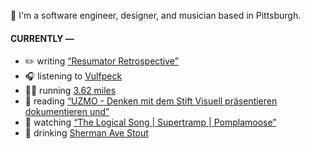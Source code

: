 👋 I'm a software engineer, designer, and musician based in Pittsburgh.

#### CURRENTLY —

* ✏️ writing [“Resumator Retrospective”](https://amoscato.com/journal/resumator-retrospective/)
* 🎧 listening to [Vulfpeck](https://www.last.fm/music/Vulfpeck/_/Animal+Spirits)
* 🏃‍♂️ running [3.62 miles](https://www.strava.com/activities/4162832688)
* 📘 reading [“UZMO - Denken mit dem Stift Visuell präsentieren dokumentieren und”](https://www.goodreads.com/book/show/22713395-uzmo---denken-mit-dem-stift-visuell-pr-sentieren-dokumentieren-und)
* 🍿 watching [“The Logical Song | Supertramp | Pomplamoose”](https://youtu.be/U8TYyG6QPQE)
* 🍺 drinking [Sherman Ave Stout](https://untappd.com/user/namoscato/checkin/947552490)
